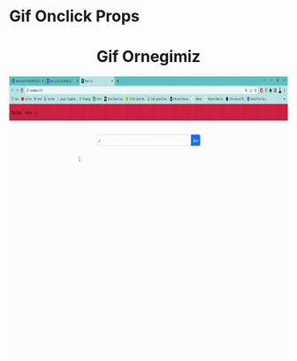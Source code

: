 # Gif Onclick Props

<h1 align="center">Gif Ornegimiz</h1>
<p><img  align="center" src="https://raw.githubusercontent.com/ismailcal21/carringState/main/GIF.gif" width="800" height="500"/></p>



